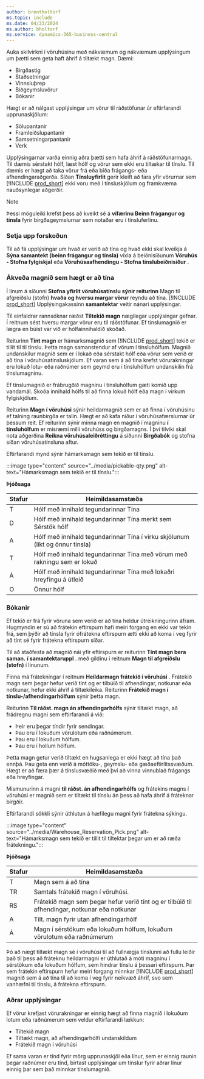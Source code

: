 ```yaml
---
author: brentholtorf
ms.topic: include
ms.date: 04/23/2024
ms.author: bholtorf
ms.service: dynamics-365-business-central
---
```


Auka skilvirkni í vöruhúsinu með nákvæmum og nákvæmum upplýsingum um þætti sem geta haft áhrif á tiltækt magn. Dæmi: 

* Birgðastig
* Staðsetningar
* Vinnsluþrep
* Biðgeymsluvörur
* Bókanir

Hægt er að nálgast upplýsingar um vörur til ráðstöfunar úr eftirfarandi upprunaskjölum:

* Sölupantanir
* Framleiðslupantanir
* Samsetningarpantanir
* Verk

Upplýsingarnar varða einnig aðra þætti sem hafa áhrif á ráðstöfunarmagn. Til dæmis sérstakt hólf, læst hólf og vörur sem ekki eru tiltækar til tínslu. Til dæmis er hægt að taka vörur frá eða bíða frágangs- eða afhendingaraðgerða. Síðan **Tínsluyfirlit** gerir kleift að fara yfir vörurnar sem [!INCLUDE [prod_short](prod_short.md)] ekki voru með í tínsluskjölum og framkvæma nauðsynlegar aðgerðir.

> [!NOTE]
> Þessi möguleiki krefst þess að kveikt sé á **vífærinu Beinn frágangur og tínsla** fyrir birgðageymslurnar sem notaðar eru í tínsluferlinu.

### <a name="set-up-previews"></a>Setja upp forskoðun

Til að fá upplýsingar um hvað er verið að tína og hvað ekki skal kveikja á **Sýna samantekt (beinn frágangur og tínsla)** víxla á beiðnisíðunum **Vöruhús - Stofna fylgiskjal** eða **Vöruhúsaafhendingu - Stofna tínslubeiðnisíður** .

### <a name="determine-the-quantity-you-can-pick"></a>Ákveða magnið sem hægt er að tína

Í línum á síðunni **Stofna yfirlit vöruhúsatínslu sýnir reiturinn** Magn til afgreiðslu (stofn) **hvaða og hversu margar vörur** reyndu að tína. [!INCLUDE [prod_short](prod_short.md)]  Upplýsingakassinn **samantektar** veitir nánari upplýsingar.

Til einfaldrar rannsóknar ræðst **Tiltekið magn** nægilegar upplýsingar gefnar. Í reitnum sést hversu margar vörur eru til ráðstöfunar. Ef tínslumagnið er lægra en búist var við er hólfainnihaldið skoðað.

Reiturinn **Tínt magn** er hámarksmagnið sem [!INCLUDE [prod_short](prod_short.md)] tekið er tillit til til tínslu. Þetta magn samanstendur af vörum í tínsluhólfum. Magnið undanskilur magnið sem er í lokað eða sérstakt hólf eða vörur sem verið er að tína í vöruhúsatínsluskjölum. Ef varan sem á að tína krefst vörurakningar eru lokuð lotu- eða raðnúmer sem geymd eru í tínsluhólfum undanskilin frá tínslumagninu.

Ef tínslumagnið er frábrugðið magninu í tínsluhólfum gæti komið upp vandamál. Skoða innihald hólfs til að finna lokuð hólf eða magn í virkum fylgiskjölum.

Reiturinn **Magn í vöruhúsi** sýnir heildarmagnið sem er að finna í vöruhúsinu ef talning raunbirgða er talin. Hægt er að kafa niður í vöruhúsafærslurnar úr þessum reit. Ef reiturinn sýnir minna magn en magnið í magninu **í tínsluhólfum** er misræmi milli vöruhúss og birgðamagns. Í því tilviki skal nota aðgerðina **Reikna vöruhúsaleiðréttingu** á síðunni **Birgðabók** og stofna síðan vöruhúsatínsluna aftur.

Eftirfarandi mynd sýnir hámarksmagn sem tekið er til tínslu.

:::image type="content" source="../media/pickable-qty.png" alt-text="Hámarksmagn sem tekið er til tínslu.":::

**Þjóðsaga**

|Stafur  |Heimildasamstæða  |
|---------|---------|
|T     |Hólf með innihald tegundarinnar Tína         |
|D     |Hólf með innihald tegundarinnar Tína merkt sem Sérstök hólf        |
|A     |Hólf með innihald tegundarinnar Tína í virku skjölunum (líkt og önnur tínsla)       |
|T     |Hólf með innihald tegundarinnar Tína með vörum með rakningu sem er lokuð         |
|Á     |Hólf með innihald tegundarinnar Tína með lokaðri hreyfingu á útleið         |
|O     |Önnur hólf         |

### <a name="reservations"></a>Bókanir

Ef tekið er frá fyrir vöruna sem verið er að tína heldur útreikningurinn áfram. Hugmyndin er sú að frátekin eftirspurn hafi meiri forgang en ekki var tekin frá, sem þýðir að tínsla fyrir ófrátekna eftirspurn ætti ekki að koma í veg fyrir að tínt sé fyrir frátekna eftirspurn síðar.

Til að staðfesta að magnið nái yfir eftirspurn er reiturinn **Tínt magn bera saman.**  **í samantektaruppl** . með gildinu í reitnum **Magn til afgreiðslu (stofn)** í línunum.

Finna má frátekningar í reitnum **Heildarmagn frátekið í vöruhúsi** . Frátekið magn sem þegar hefur verið tínt og er tilbúið til afhendingar, notkunar eða notkunar, hefur ekki áhrif á tiltækileika. Reiturinn **Frátekið magn í tínslu-/afhendingarhólfum** sýnir þetta magn.

Reiturinn **Til ráðst. magn án afhendingarhólfs** sýnir tiltækt magn, að frádregnu magni sem eftirfarandi á við:

* Þeir eru þegar tíndir fyrir sendingar.
* Þau eru í lokuðum vörulotum eða raðnúmerum.
* Þau eru í lokuðum hólfum.
* Þau eru í hollum hólfum.

Þetta magn getur verið tiltækt en hugsanlega er ekki hægt að tína það ennþá. Þau geta enn verið á móttöku-, geymslu- eða gæðaeftirlitssvæðum. Hægt er að færa þær á tínslusvæðið með því að vinna vinnublað frágangs eða hreyfingar.

Mismunurinn á magni **til ráðst. án afhendingarhólfs** og frátekins magns í vöruhúsi er magnið sem er tiltækt til tínslu án þess að hafa áhrif á fráteknar birgðir.

Eftirfarandi sökkli sýnir úthlutun á hæfilegu magni fyrir frátekna sýkingu.

:::image type="content" source="../media/Warehouse_Reservation_Pick.png" alt-text="Hámarksmagn sem tekið er tillit til tiltektar þegar um er að ræða frátekningu.":::

**Þjóðsaga**

|Stafur  |Heimildasamstæða  |
|---------|---------|
|T     |Magn sem á að tína         |
|TR    |Samtals frátekið magn í vöruhúsi.         |
|RS    |Frátekið magn sem þegar hefur verið tínt og er tilbúið til afhendingar, notkunar eða notkunar       |
|A     |Tilt. magn fyrir utan afhendingarhólf         |
|Á     |Magn í sérstökum eða lokuðum hólfum, lokuðum vörulotum eða raðnúmerum         |

Þó að nægt tiltækt magn sé í vöruhúsi til að fullnægja tínslunni að fullu leiðir það til þess að fráteknu heildarmagni er úthlutað á móti magninu í sérstökum eða lokuðum hólfum, sem hindrar tínslu á þessari eftirspurn. Þar sem frátekin eftirspurn hefur meiri forgang minnkar [!INCLUDE [prod_short](prod_short.md)]  magnið sem á að tína til að koma í veg fyrir neikvæð áhrif, svo sem vanhæfni til tínslu, á frátekna eftirspurn.

### <a name="other-details"></a>Aðrar upplýsingar

Ef vörur krefjast vörurakningar er einnig hægt að finna magnið í lokuðum lotum eða raðnúmerum sem veldur eftirfarandi lækkun:

* Tiltekið magn
* Tiltækt magn, að afhendingarhólfi undanskildum
* Frátekið magn í vöruhúsi 

Ef sama varan er tínd fyrir mörg upprunaskjöl eða línur, sem er einnig raunin þegar raðnúmer eru tínd, birtast upplýsingar um tínslur fyrir aðrar línur einnig þar sem það minnkar tínslumagnið.
